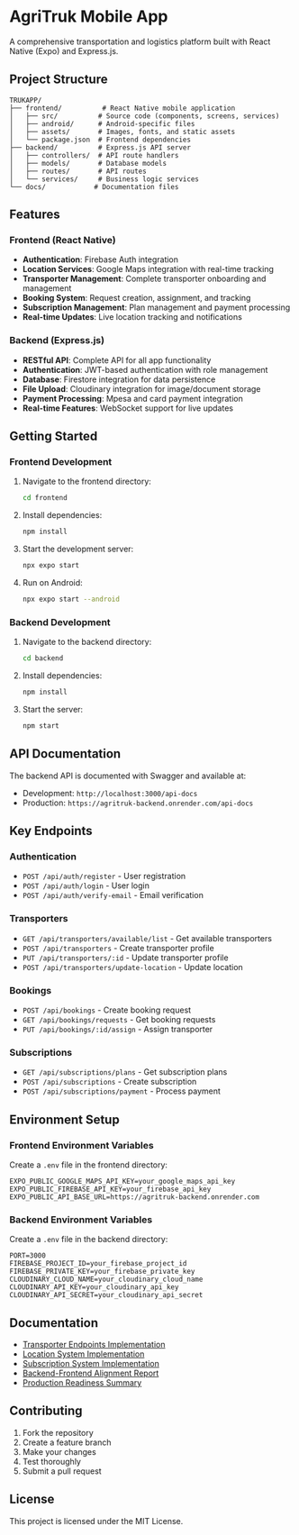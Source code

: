 # AgriTruk Mobile App

A comprehensive transportation and logistics platform built with React Native (Expo) and Express.js.

## Project Structure

```
TRUKAPP/
├── frontend/          # React Native mobile application
│   ├── src/          # Source code (components, screens, services)
│   ├── android/      # Android-specific files
│   ├── assets/       # Images, fonts, and static assets
│   └── package.json  # Frontend dependencies
├── backend/          # Express.js API server
│   ├── controllers/  # API route handlers
│   ├── models/       # Database models
│   ├── routes/       # API routes
│   └── services/     # Business logic services
└── docs/            # Documentation files
```

## Features

### Frontend (React Native)
- **Authentication**: Firebase Auth integration
- **Location Services**: Google Maps integration with real-time tracking
- **Transporter Management**: Complete transporter onboarding and management
- **Booking System**: Request creation, assignment, and tracking
- **Subscription Management**: Plan management and payment processing
- **Real-time Updates**: Live location tracking and notifications

### Backend (Express.js)
- **RESTful API**: Complete API for all app functionality
- **Authentication**: JWT-based authentication with role management
- **Database**: Firestore integration for data persistence
- **File Upload**: Cloudinary integration for image/document storage
- **Payment Processing**: Mpesa and card payment integration
- **Real-time Features**: WebSocket support for live updates

## Getting Started

### Frontend Development

1. Navigate to the frontend directory:
   ```bash
   cd frontend
   ```

2. Install dependencies:
   ```bash
   npm install
   ```

3. Start the development server:
   ```bash
   npx expo start
   ```

4. Run on Android:
   ```bash
   npx expo start --android
   ```

### Backend Development

1. Navigate to the backend directory:
   ```bash
   cd backend
   ```

2. Install dependencies:
   ```bash
   npm install
   ```

3. Start the server:
   ```bash
   npm start
   ```

## API Documentation

The backend API is documented with Swagger and available at:
- Development: `http://localhost:3000/api-docs`
- Production: `https://agritruk-backend.onrender.com/api-docs`

## Key Endpoints

### Authentication
- `POST /api/auth/register` - User registration
- `POST /api/auth/login` - User login
- `POST /api/auth/verify-email` - Email verification

### Transporters
- `GET /api/transporters/available/list` - Get available transporters
- `POST /api/transporters` - Create transporter profile
- `PUT /api/transporters/:id` - Update transporter profile
- `POST /api/transporters/update-location` - Update location

### Bookings
- `POST /api/bookings` - Create booking request
- `GET /api/bookings/requests` - Get booking requests
- `PUT /api/bookings/:id/assign` - Assign transporter

### Subscriptions
- `GET /api/subscriptions/plans` - Get subscription plans
- `POST /api/subscriptions` - Create subscription
- `POST /api/subscriptions/payment` - Process payment

## Environment Setup

### Frontend Environment Variables
Create a `.env` file in the frontend directory:
```
EXPO_PUBLIC_GOOGLE_MAPS_API_KEY=your_google_maps_api_key
EXPO_PUBLIC_FIREBASE_API_KEY=your_firebase_api_key
EXPO_PUBLIC_API_BASE_URL=https://agritruk-backend.onrender.com
```

### Backend Environment Variables
Create a `.env` file in the backend directory:
```
PORT=3000
FIREBASE_PROJECT_ID=your_firebase_project_id
FIREBASE_PRIVATE_KEY=your_firebase_private_key
CLOUDINARY_CLOUD_NAME=your_cloudinary_cloud_name
CLOUDINARY_API_KEY=your_cloudinary_api_key
CLOUDINARY_API_SECRET=your_cloudinary_api_secret
```

## Documentation

- [Transporter Endpoints Implementation](1_TRANSPORTER_ENDPOINTS_IMPLEMENTATION.md)
- [Location System Implementation](2_LOCATION_SYSTEM_IMPLEMENTATION.md)
- [Subscription System Implementation](3_SUBSCRIPTION_SYSTEM_IMPLEMENTATION.md)
- [Backend-Frontend Alignment Report](BACKEND_FRONTEND_ALIGNMENT_REPORT.md)
- [Production Readiness Summary](PRODUCTION_READINESS_SUMMARY.md)

## Contributing

1. Fork the repository
2. Create a feature branch
3. Make your changes
4. Test thoroughly
5. Submit a pull request

## License

This project is licensed under the MIT License.
